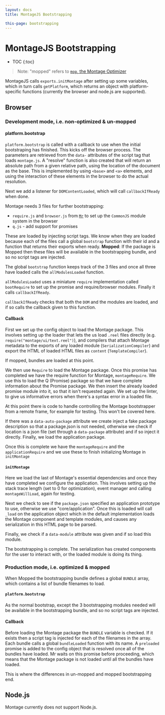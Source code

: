 ```yaml
---
layout: docs
title: MontageJS Bootstrapping

this-page: bootstrapping
---
```



MontageJS Bootstrapping
===

* TOC
{:toc}

> Note: "mopped" refers to [`mop`, the Montage Optimizer](https://github.com/montagejs/mop)

MontageJS calls `exports.initMontage` after setting up some variables, which in turn calls `getPlatform`, which returns an object with platform-specific functions (currently the browser and node.js are supported).


## Browser


### Development mode, i.e. non-optimized & un-mopped


#### platform.bootstrap

`platform.bootstrap` is called with a callback to use when the initial bootstraping has finished. This kicks off the browser process. The parameters are retrieved from the `data-` attributes of the script tag that loads `montage.js`. A "resolve" function is also created that will return an absolute path from a given relative path, using the location of the document as the base. This is implemented by using `<base>` and `<a>` elements, and using the interaction of these elements in the browser to do the actual resolution.

Next we add a listener for `DOMContentLoaded`, which will call `callbackIfReady` when done.

Montage needs 3 files for further bootstrapping:

- `require.js` and `browser.js` from [`Mr`](https://github.com/montagejs/mr) to set up the `CommonJS` module system in the browser
- `q.js` - add support for promises

These are loaded by injecting script tags. We know when they are loaded because each of the files call a global `bootstrap` function with their id and a function that returns their exports when ready. **Mopped**: If the package is Mopped then these files will be available in the bootstrapping bundle, and so no script tags are injected.

The global `bootstrap` function keeps track of the 3 files and once all three have loaded calls the `allModulesLoaded` function.

`allModulesLoaded` uses a miniature `require` implementation called `bootRequire` to set up the promise and require/browser modules. Finally it calls `callbackIfReady`.

`callbackIfReady` checks that both the `DOM` and the modules are loaded, and if so calls the callback given to this function.


#### Callback

First we set up the config object to load the Montage package. This involves setting up the loader that lets the us load `.reel` files directly (e.g. `require("montage/ui/text.reel")`), and compilers that attach Montage metadata to the exports of any loaded module (`SerializationCompiler`) and export the HTML of loaded HTML files as `content` (`TemplateCompiler`).

If mopped, bundles are loaded at this point.

We then use `Require` to load the Montage package. Once this promise has completed we have the require function for Montage, `montageRequire`. We use this to load the Q (Promise) package so that we have complete information about the Promise package. We then insert the already loaded promise module into it, so that it isn't requested again. We set up the linter, to give us informative errors when there's a syntax error in a loaded file.

At this point there is code to handle controlling the Montage bootstrapper from a remote frame, for example for testing. This won't be covered here.

If there was a `data-auto-package` attribute we create inject a fake package description so that a package.json is not needed, otherwise we check if location is a json file (set through a `data-package` attribute) and if so inject it directly. Finally, we load the application package.

Once this is complete we have the `montageRequire` and the `applicationRequire` and we use these to finish initializing Montage in `initMontage`

#### `initMontage`

Here we load the last of Montage's essential dependencies and once they have completed we configure the application. This involves setting up the stack trace length (set to 0 for optimization), event manager and calling `montageWillLoad`, again for testing.

Next we check to see if the `package.json` specified an application prototype to use, otherwise we use "core/application". Once this is loaded will call `_load` on the application object which in the default implementation loads the Montage component and template modules, and causes any serialization in this HTML page to be parsed.

Finally, we check if a `data-module` attribute was given and if so load this module.

The bootstrapping is complete. The serialization has created components for the user to interact with, or the loaded module is doing its thing.


### Production mode, i.e. optimized & mopped

When Mopped the bootstrapping bundle defines a global `BUNDLE` array, which contains a list of bundle filenames to load.


#### `platform.bootstrap`

As the normal bootstrap, except the 3 bootstrapping modules needed will be available in the bootstrapping bundle, and so no script tags are injected.


#### Callback

Before loading the Montage package the `BUNDLE` variable is checked. If it exists then a script tag is injected for each of the filenames in the array. Each bundle calls a global `bundleLoaded` function with its name. A `preloaded` promise is added to the config object that is resolved once all of the bundles have loaded. Mr waits on this promise before proceeding, which means that the Montage package is not loaded until all the bundles have loaded.

This is where the differences in un-mopped and mopped bootstrapping end.


## Node.js

Montage currently does not support Node.js.
